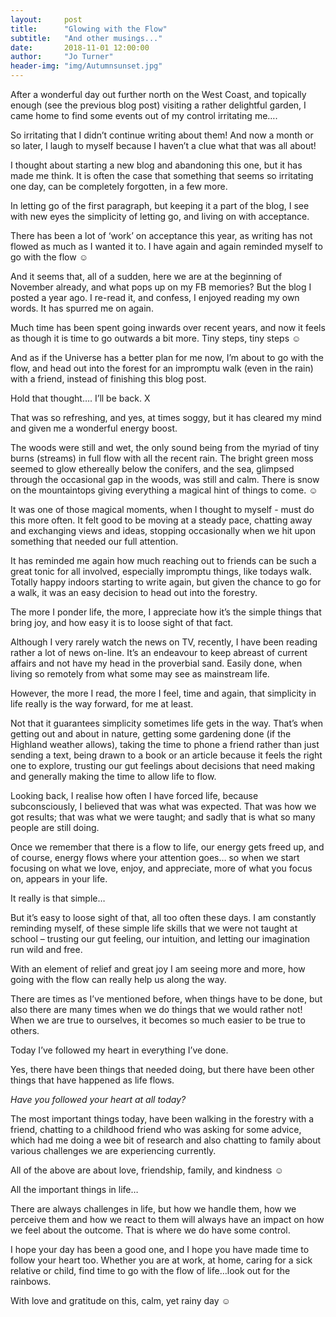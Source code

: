 ```yaml
---
layout:     post
title:      "Glowing with the Flow"
subtitle:   "And other musings..."
date:       2018-11-01 12:00:00
author:     "Jo Turner"
header-img: "img/Autumnsunset.jpg"
---
```

After a wonderful day out further north on the West Coast, and topically enough (see the previous blog post) visiting a rather delightful garden, I came home to find some events out of my control irritating me….

So irritating that I didn’t continue writing about them!  And now a month or so later, I laugh to myself because I haven’t a clue what that was all about! 

I thought about starting a new blog and abandoning this one, but it has made me think. It is often the case that something that seems so irritating one day, can be completely forgotten, in a few more.

In letting go of the first paragraph, but keeping it a part of the blog, I see with new eyes the simplicity of letting go, and living on with acceptance.

There has been a lot of ‘work’ on acceptance this year, as writing has not flowed as much as I wanted it to. I have again and again reminded myself to go with the flow ☺

And it seems that, all of a sudden, here we are at the beginning of November already, and what pops up on my FB memories? But the blog I posted a year ago. I re-read it, and confess, I enjoyed reading my own words. It has spurred me on again.

Much time has been spent going inwards over recent years, and now it feels as though it is time to go outwards a bit more. Tiny steps, tiny steps ☺

And as if the Universe has a better plan for me now, I’m about to go with the flow, and head out into the forest for an impromptu walk (even in the rain) with a friend, instead of finishing this blog post.

Hold that thought…. I’ll be back. X

That was so refreshing, and yes, at times soggy, but it has cleared my mind and given me a wonderful energy boost. 

The woods were still and wet, the only sound being from the myriad of tiny burns (streams) in full flow with all the recent rain. The bright green moss seemed to glow ethereally below the conifers, and the sea, glimpsed through the occasional gap in the woods, was still and calm. There is snow on the mountaintops giving everything a magical hint of things to come. ☺

It was one of those magical moments, when I thought to myself - must do this more often. It felt good to be moving at a steady pace, chatting away and exchanging views and ideas, stopping occasionally when we hit upon something that needed our full attention.

It has reminded me again how much reaching out to friends can be such a great tonic for all involved, especially impromptu things, like todays walk. Totally happy indoors starting to write again, but given the chance to go for a walk, it was an easy decision to head out into the forestry.

The more I ponder life, the more, I appreciate how it’s the simple things that bring joy, and how easy it is to loose sight of that fact. 

Although I very rarely watch the news on TV, recently, I have been reading rather a lot of news on-line. It’s an endeavour to keep abreast of current affairs and not have my head in the proverbial sand. Easily done, when living so remotely from what some may see as mainstream life.

However, the more I read, the more I feel, time and again, that simplicity in life really is the way forward, for me at least. 

Not that it guarantees simplicity sometimes life gets in the way. That’s when getting out and about in nature, getting some gardening done (if the Highland weather allows), taking the time to phone a friend rather than just sending a text, being drawn to a book or an article because it feels the right one to explore, trusting our gut feelings about decisions that need making and generally making the time to allow life to flow.

Looking back, I realise how often I have forced life, because subconsciously, I believed that was what was expected. That was how we got results; that was what we were taught; and sadly that is what so many people are still doing.

Once we remember that there is a flow to life, our energy gets freed up, and of course, energy flows where your attention goes… so when we start focusing on what we love, enjoy, and appreciate, more of what you focus on, appears in your life.

It really is that simple…

But it’s easy to loose sight of that, all too often these days. I am constantly reminding myself, of these simple life skills that we were not taught at school – trusting our gut feeling, our intuition, and letting our imagination run wild and free.

With an element of relief and great joy I am seeing more and more, how going with the flow can really help us along the way. 

There are times as I’ve mentioned before, when things have to be done, but also there are many times when we do things that we would rather not! When we are true to ourselves, it becomes so much easier to be true to others. 

Today I’ve followed my heart in everything I’ve done.

Yes, there have been things that needed doing, but there have been other things that have happened as life flows.  

*Have you followed your heart at all today?*

The most important things today, have been walking in the forestry with a friend, chatting to a childhood friend who was asking for some advice, which had me doing a wee bit of research and also chatting to family about various challenges we are experiencing currently.

All of the above are about love, friendship, family, and kindness ☺

All the important things in life… 

There are always challenges in life, but how we handle them, how we perceive them and how we react to them will always have an impact on how we feel about the outcome. That is where we do have some control.

I hope your day has been a good one, and I hope you have made time to follow your heart too. Whether you are at work, at home, caring for a sick relative or child, find time to go with the flow of life…look out for the rainbows.

With love and gratitude on this, calm, yet rainy day ☺
